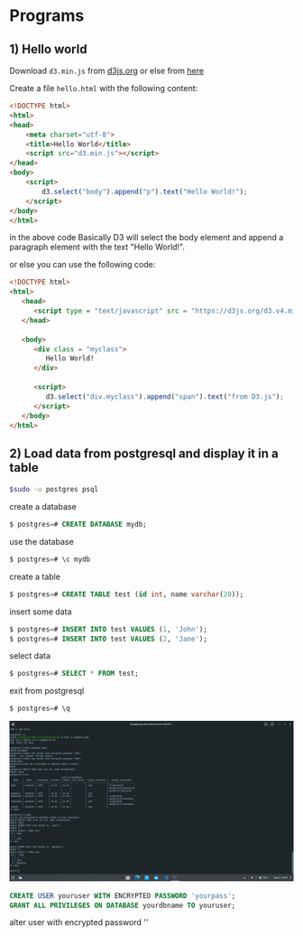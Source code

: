 # Programs

## 1) Hello world

Download `d3.min.js` from [d3js.org](https://d3js.org/) or else from [here](https://www.cdnpkg.com/d3/file/d3.min.js/)

Create a file `hello.html` with the following content:

```html
<!DOCTYPE html>
<html>
<head>
    <meta charset="utf-8">
    <title>Hello World</title>
    <script src="d3.min.js"></script>
</head>
<body>
    <script>
        d3.select("body").append("p").text("Hello World!");
    </script>
</body>
</html>
```
in the above code Basically D3 will select the body element and append a paragraph element with the text "Hello World!".

or else you can use the following code:

```html
<!DOCTYPE html>
<html>
   <head>
      <script type = "text/javascript" src = "https://d3js.org/d3.v4.min.js"></script>
   </head>

   <body>
      <div class = "myclass">
         Hello World!
      </div>
      
      <script>
         d3.select("div.myclass").append("span").text("from D3.js");
      </script>
   </body>
</html>
``` 

## 2) Load data from postgresql and display it in a table

```bash
$sudo -u postgres psql
```
create a database
```sql
$ postgres=# CREATE DATABASE mydb;
```
use the database
```sql
$ postgres=# \c mydb
```

create a table
```sql
$ postgres=# CREATE TABLE test (id int, name varchar(20));
```
insert some data
```sql
$ postgres=# INSERT INTO test VALUES (1, 'John');
$ postgres=# INSERT INTO test VALUES (2, 'Jane');
```
select data
```sql
$ postgres=# SELECT * FROM test;
```

exit from postgresql
```sql
$ postgres=# \q
```

![Alt text](image.png)

```sql
CREATE USER youruser WITH ENCRYPTED PASSWORD 'yourpass';
GRANT ALL PRIVILEGES ON DATABASE yourdbname TO youruser;
```
alter user <username> with encrypted password '<password>'